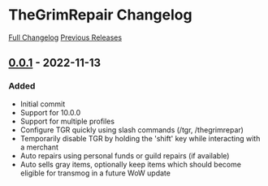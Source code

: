 # TheGrimRepair Changelog

[Full Changelog] [Previous Releases]

## [0.0.1] - 2022-11-13

### Added

- Initial commit
- Support for 10.0.0
- Support for multiple profiles
- Configure TGR quickly using slash commands (/tgr, /thegrimrepar)
- Temporarily disable TGR by holding the 'shift' key while interacting with a merchant
- Auto repairs using personal funds or guild repairs (if available)
- Auto sells gray items, optionally keep items which should become eligible for transmog in a future WoW update

[Full Changelog]: https://github.com/Br3gGames/TheGrimRepair/compare/
[Previous Releases]: https://github.com/Br3gGames/TheGrimRepair/releases
[0.0.1]: https://github.com/Br3gGames/TheGrimRepair/releases/tag/v0.0.1